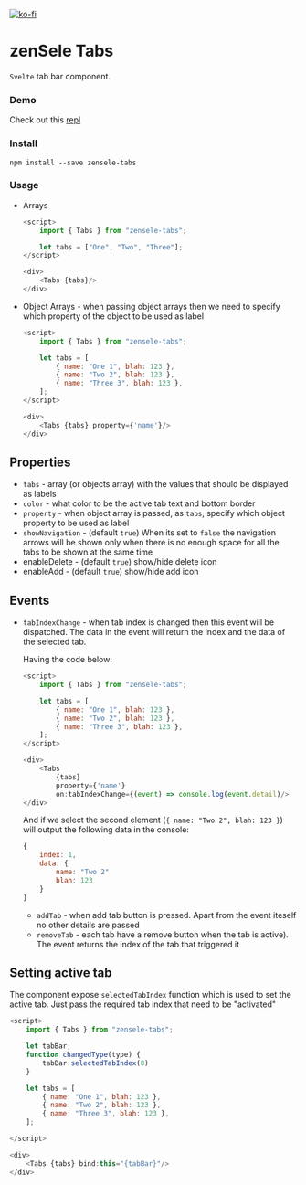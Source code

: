 [![ko-fi](https://www.ko-fi.com/img/githubbutton_sm.svg)](https://ko-fi.com/T6T0148ZP)

# zenSele Tabs

`Svelte` tab bar component.

### Demo

Check out this [repl](https://svelte.dev/repl/b3842886317b4e4e93986c629de007e7?version=3.21.0)

### Install

    npm install --save zensele-tabs

### Usage

- Arrays

  ```javascript
  <script>
      import { Tabs } from "zensele-tabs";

      let tabs = ["One", "Two", "Three"];
  </script>

  <div>
      <Tabs {tabs}/>
  </div>
  ```

- Object Arrays - when passing object arrays then we need to specify which property of the object to be used as label

  ```javascript
  <script>
      import { Tabs } from "zensele-tabs";

      let tabs = [
          { name: "One 1", blah: 123 },
          { name: "Two 2", blah: 123 },
          { name: "Three 3", blah: 123 },
      ];
  </script>

  <div>
      <Tabs {tabs} property={'name'}/>
  </div>
  ```

## Properties

- `tabs` - array (or objects array) with the values that should be displayed as labels
- `color` - what color to be the active tab text and bottom border
- `property` - when object array is passed, as `tabs`, specify which object property to be used as label
- `showNavigation` - (default `true`) When its set to `false` the navigation arrows will be shown only when there is no enough space for all the tabs to be shown at the same time
- enableDelete - (default `true`) show/hide delete icon
- enableAdd - (default `true`) show/hide add icon

## Events

- `tabIndexChange` - when tab index is changed then this event will be dispatched. The data in the event will return the index and the data of the selected tab.

  Having the code below:

  ```javascript
  <script>
      import { Tabs } from "zensele-tabs";

      let tabs = [
          { name: "One 1", blah: 123 },
          { name: "Two 2", blah: 123 },
          { name: "Three 3", blah: 123 },
      ];
  </script>

  <div>
      <Tabs
          {tabs}
          property={'name'}
          on:tabIndexChange={(event) => console.log(event.detail)/>
  </div>
  ```

  And if we select the second element (`{ name: "Two 2", blah: 123 }`) will output the following data in the console:

  ```javascript
  {
      index: 1,
      data: {
          name: "Two 2"
          blah: 123
      }
  }
  ```

  - `addTab` - when add tab button is pressed. Apart from the event iteself no other details are passed
  - `removeTab` - each tab have a remove button when the tab is active). The event returns the index of the tab that triggered it

## Setting active tab

The component expose `selectedTabIndex` function which is used to set the active tab. Just pass the required tab index that need to be "activated"

```javascript
<script>
    import { Tabs } from "zensele-tabs";

    let tabBar;
    function changedType(type) {
        tabBar.selectedTabIndex(0)
    }

    let tabs = [
        { name: "One 1", blah: 123 },
        { name: "Two 2", blah: 123 },
        { name: "Three 3", blah: 123 },
    ];

</script>

<div>
    <Tabs {tabs} bind:this="{tabBar}"/>
</div>
```
